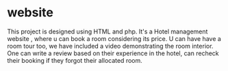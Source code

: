 # website
This project is designed using HTML and php. 
It's a Hotel management website , where u can book a room considering its price.
U can have have a room tour too, we have included a video demonstrating the room interior.
One can write a review based on their experience in the hotel, can  recheck their booking if they forgot their allocated room.
